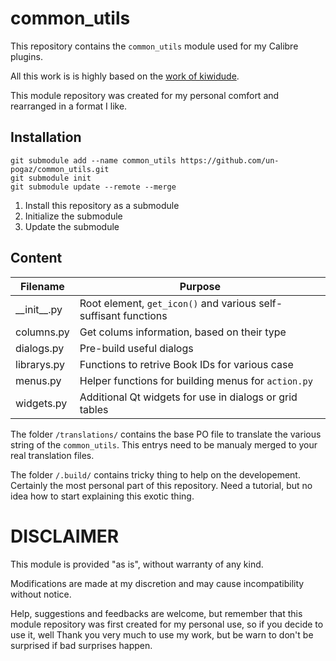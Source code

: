 # common_utils

This repository contains the `common_utils` module used for my Calibre plugins.

All this work is is highly based on the [work of kiwidude](https://github.com/kiwidude68/calibre_plugins/tree/main/common).

This module repository was created for my personal comfort and rearranged in a format I like.

## Installation

```
git submodule add --name common_utils https://github.com/un-pogaz/common_utils.git
git submodule init
git submodule update --remote --merge
```

1) Install this repository as a submodule
2) Initialize the submodule
3) Update the submodule

## Content

| Filename | Purpose |
| -------- | ------- |
| \_\_init\_\_.py | Root element, `get_icon()` and various self-suffisant functions |
| columns.py | Get colums information, based on their type |
| dialogs.py | Pre-build useful dialogs |
| librarys.py | Functions to retrive Book IDs for various case |
| menus.py | Helper functions for building menus for `action.py` |
| widgets.py | Additional Qt widgets for use in dialogs or grid tables |

The folder `/translations/` contains the base PO file to translate the various string of the `common_utils`. This entrys need to be manualy merged to your real translation files.

The folder `/.build/` contains tricky thing to help on the developement. Certainly the most personal part of this repository. Need a tutorial, but no idea how to start explaining this exotic thing.

# DISCLAIMER

This module is provided "as is", without warranty of any kind.

Modifications are made at my discretion and may cause incompatibility without notice.

Help, suggestions and feedbacks are welcome, but remember that this module repository was first created for my personal use, so if you decide to use it, well Thank you very much to use my work, but be warn to don't be surprised if bad surprises happen.
